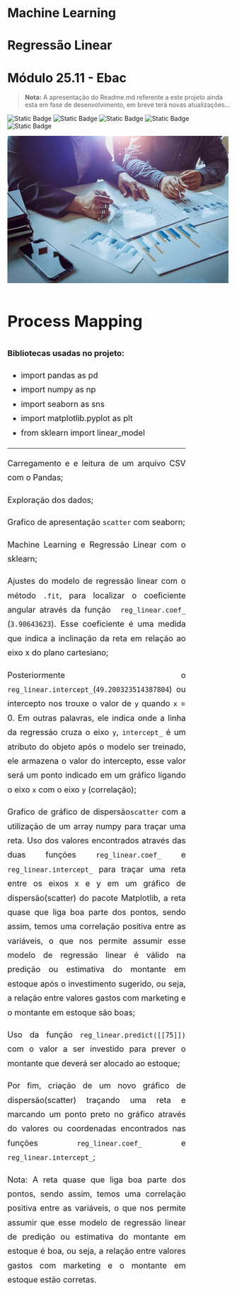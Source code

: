 <h1>Machine Learning</h1>
<h1>Regressão Linear</h1>
<h1> Módulo 25.11 - Ebac</h1>

> **Nota:**
> A apresentação do Readme.md referente a este projeto ainda esta em fase de desenvolvimento, em breve terá novas atualizações...

![Static Badge](https://img.shields.io/badge/-Seaborn-3776AB?style=flat&logo=python&logoColor=white&size=40x40) ![Static Badge](https://img.shields.io/badge/scikit--learn-F7931E?style=flat-square&logo=scikit-learn&logoColor=white) ![Static Badge](https://img.shields.io/badge/-pandas-05122A?style=flat&logo=pandas) ![Static Badge](https://img.shields.io/badge/-Numpy-013243?&logo=NumPy) ![Static Badge](https://img.shields.io/badge/-Matplotlib-000000?style=flat&logo=python)

![Marketing](https://github.com/Sandro-Alexandre-Olmedo/machine-learning-para-estimativa-do-valor-em-estoque-modulo-25.11-Ebac/blob/b6e5391c09a06242dbf82a4a52ee8e3b549aa498/marketing2.jpg)



<div style="text-align: justify; width: 80%; background-color:; border: 0px solid green; line-height: 1.8; font-size: 18px;">

# **Process Mapping**

**Bibliotecas usadas no projeto:**
- import pandas as pd
- import numpy as np
- import seaborn as sns
- import matplotlib.pyplot as plt
- from sklearn import linear_model
<hr>

Carregamento e e leitura de um arquivo CSV com o Pandas;

Exploração dos dados;

Grafico de apresentação `scatter` com seaborn;

Machine Learning e Regressão Linear com o sklearn;

Ajustes do modelo de regressão linear com o método `.fit`, para localizar o coeficiente angular através da função ` reg_linear.coef_` (`3.90643623`). Esse coeficiente é uma medida que indica a inclinação da reta em relação ao eixo x do plano cartesiano;

Posteriormente o `reg_linear.intercept_`(`49.200323514387804`) ou intercepto nos trouxe o valor de `y` quando `x` = 0. Em outras palavras, ele indica onde a linha da regressão cruza o eixo `y`, `intercept_` é um atributo do objeto após o modelo ser treinado, ele armazena o valor do intercepto, esse valor será um ponto indicado em um gráfico ligando o eixo `x` com o eixo `y` (correlação);

Grafico de gráfico de dispersão`scatter` com a utilização de um array numpy para traçar uma reta.
Uso dos valores encontrados através das duas funções `reg_linear.coef_` e `reg_linear.intercept_` para traçar uma reta entre os eixos x e y em um gráfico de dispersão(scatter) do pacote Matplotlib, a reta quase que liga boa parte dos pontos, sendo assim, temos uma correlação positiva entre as variáveis, o que nos permite assumir esse modelo de regressão linear é válido na predição ou estimativa do montante em estoque após o investimento sugerido, ou seja, a relação entre valores gastos com marketing e o montante em estoque são boas;

Uso da função `reg_linear.predict([[75]])` com o valor a ser investido para prever o montante que deverá ser alocado ao estoque;

Por fim, criação de um novo gráfico de dispersão(scatter) traçando uma reta e marcando um ponto preto no gráfico através do valores ou coordenadas encontrados nas funções `reg_linear.coef_` e `reg_linear.intercept_`;

Nota: A reta quase que liga boa parte dos pontos, sendo assim, temos uma correlação positiva entre as variáveis, o que nos permite assumir que esse modelo de regressão linear de predição ou estimativa do montante em estoque é boa, ou seja, a relação entre valores gastos com marketing e o montante em estoque estão corretas.
